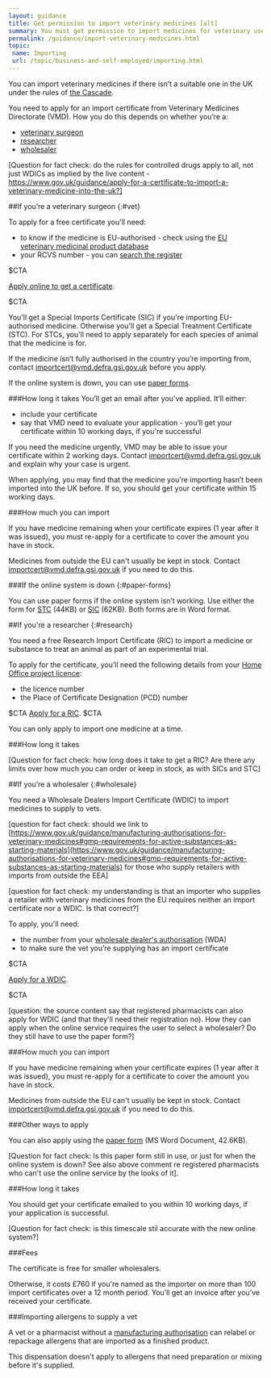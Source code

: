 ```yaml
---
layout: guidance
title: Get permission to import veterinary medicines [alt]
summary: You must get permission to import medicines for veterinary use.
permalink: /guidance/import-veterinary-medicines.html
topic:
 name: Importing
 url: /topic/business-and-self-employed/importing.html
---
```

You can import veterinary medicines if there isn’t a suitable one in the UK under the rules of [the Cascade](https://www.gov.uk/guidance/the-cascade-prescribing-unauthorised-medicines).

You need to apply for an import certificate from Veterinary Medicines Directorate (VMD). How you do this depends on whether you’re a:

- [veterinary surgeon](#vet)
- [researcher](#research)
- [wholesaler](#wholesale)

[Question for fact check: do the rules for controlled drugs apply to all, not just WDICs as implied by the live content - https://www.gov.uk/guidance/apply-for-a-certificate-to-import-a-veterinary-medicine-into-the-uk?]

##If you’re a veterinary surgeon
{:#vet}

To apply for a free certificate you'll need:

- to know if the medicine is EU-authorised - check using the [EU veterinary medicinal product database](http://vet.eudrapharm.eu/vet/welcome.do?selectedStaticLocale.languageCode=en)
- your RCVS number - you can [search the register](http://www.rcvs.org.uk/find-a-surgeon/surgeon)

$CTA

[Apply online to get a certificate](https://www.vmd.defra.gov.uk/sis/default.aspx).

$CTA

You'll get a Special Imports Certificate (SIC) if you're importing EU-authorised medicine. Otherwise you'll get a Special Treatment Certificate (STC). For STCs, you’ll need to apply separately for each species of animal that the medicine is for.

If the medicine isn’t fully authorised in the country you’re importing from, contact <importcert@vmd.defra.gsi.gov.uk> before you apply. 

If the online system is down, you can use [paper forms](#paper-forms).

###How long it takes
You’ll get an email after you've applied. It’ll either:

- include your certificate
- say that VMD need to evaluate your application - you’ll get your certificate within 10 working days, if you're successful

If you need the medicine urgently, VMD may be able to issue your certificate within 2 working days. Contact <importcert@vmd.defra.gsi.gov.uk> and explain why your case is urgent. 

When applying, you may find that the medicine you’re importing hasn’t been imported into the UK before. If so, you should get your certificate within 15 working days.

###How much you can import

If you have medicine remaining when your certificate expires (1 year after it was issued), you must re-apply for a certificate to cover the amount you have in stock.

Medicines from outside the EU can't usually be kept in stock. Contact <importcert@vmd.defra.gsi.gov.uk> if you need to do this.


###If the online system is down
{:#paper-forms}

You can use paper forms if the online system isn’t working. Use either the form for [STC](https://www.gov.uk/government/uploads/system/uploads/attachment_data/file/549418/_630643_Application_Form_SIC.docx) (44KB) or [SIC](https://www.gov.uk/government/uploads/system/uploads/attachment_data/file/549417/_630628_Application_Form_STC.docx) (62KB). Both forms are in Word format.

##If you're a researcher
{:#research}

You need a free Research Import Certificate (RIC) to import a medicine or substance to treat an animal as part of an experimental trial.

To apply for the certificate, you’ll need the following details from your [Home Office project licence](https://www.gov.uk/guidance/research-and-testing-using-animals#applying-for-licences):

- the licence number 
- the Place of Certificate Designation (PCD) number

$CTA
[Apply for a RIC](http://www.vmd.defra.gov.uk/ric/Application.aspx).
$CTA

You can only apply to import one medicine at a time.

###How long it takes

[Question for fact check: how long does it take to get a RIC? Are there any limits over how much you can order or keep in stock, as with SICs and STC]


##If you’re a wholesaler
{:#wholesale}

You need a Wholesale Dealers Import Certificate (WDIC) to import medicines to supply to vets.

[question for fact check: should we link to [https://www.gov.uk/guidance/manufacturing-authorisations-for-veterinary-medicines#gmp-requirements-for-active-substances-as-starting-materials](https://www.gov.uk/guidance/manufacturing-authorisations-for-veterinary-medicines#gmp-requirements-for-active-substances-as-starting-materials) for those who  supply retailers with imports from outside the EEA]

[question for fact check: my understanding is that an importer who supplies a retailer with veterinary medicines from the EU requires neither an import certificate nor a WDIC. Is that correct?]

To apply, you'll need:

- the number from your [wholesale dealer's authorisation](https://www.gov.uk/guidance/apply-for-a-veterinary-medicine-wholesale-dealers-authorisation-wda) (WDA)
- to make sure the vet you’re supplying has an import certificate

$CTA
 
[Apply for a WDIC](https://www.vmd.defra.gov.uk/sis/wdic-application.aspx).

$CTA

[question: the source content say that registered pharmacists can also apply for WDIC (and that they'll need their registration no). How they can apply when the online service requires the user to select a wholesaler? Do they still have to use the paper form?]

###How much you can import

If you have medicine remaining when your certificate expires (1 year after it was issued), you must re-apply for a certificate to cover the amount you have in stock.

Medicines from outside the EU can't usually be kept in stock. Contact <importcert@vmd.defra.gsi.gov.uk> if you need to do this.

###Other ways to apply
 
You can also apply using the [paper form](https://www.gov.uk/government/uploads/system/uploads/attachment_data/file/549415/_630639_Application_Form_WDIC.docx) (MS Word Document, 42.6KB).

[Question for fact check: Is this paper form still in use, or just for when the online system is down? See also above comment re registered pharmacists who can't use the online service by the looks of it].

###How long it takes

You should get your certificate emailed to you within 10 working days, if your application is successful.

[Question for fact check: is this timescale stil accurate with the new online system?]

###Fees

The certificate is free for smaller wholesalers. 

Otherwise, it costs £760 if you're named as the importer on more than 100 import certificates over a 12 month period. You’ll get an invoice after you’ve received your certificate.

###Importing allergens to supply a vet

A vet or a pharmacist without a [manufacturing authorisation](https://www.gov.uk/guidance/apply-for-a-certificate-to-import-a-veterinary-medicine-into-the-uk) can relabel or repackage allergens that are imported as a finished product. 

This dispensation doesn't apply to allergens that need preparation or mixing before it's supplied.
